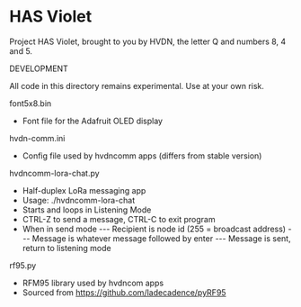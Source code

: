 # HAS Violet
Project HAS Violet, brought to you by HVDN, the letter Q and numbers 8, 4 and 5. 

DEVELOPMENT

All code in this directory remains experimental. Use at your own risk.


font5x8.bin
- Font file for the Adafruit OLED display

hvdn-comm.ini
- Config file used by hvdncomm apps (differs from stable version)

hvdncomm-lora-chat.py
- Half-duplex LoRa messaging app
- Usage: ./hvdncomm-lora-chat
- Starts and loops in Listening Mode
- CTRL-Z to send a message, CTRL-C to exit program
- When in send mode
--- Recipient is node id (255 = broadcast address)
--- Message is whatever message followed by enter
--- Message is sent, return to listening mode

rf95.py
- RFM95 library used by hvdncom apps
- Sourced from https://github.com/ladecadence/pyRF95

